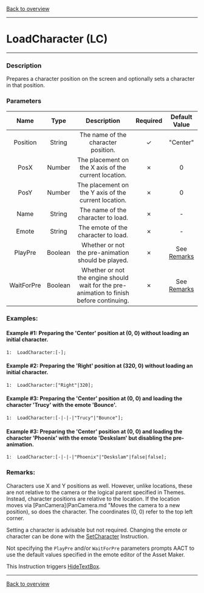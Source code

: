 [Back to overview](index.md)

---
# LoadCharacter (LC)
---
### Description
Prepares a character position on the screen and optionally sets a character in that position.

### Parameters

|Name|Type|Description|Required|Default Value|
|:---:|:---:|:---:|:---:|:---:|
|Position|String|The name of the character position.|✓|"Center"|
|PosX|Number|The placement on the X axis of the current location.|✗|0|
|PosY|Number|The placement on the Y axis of the current location.|✗|0|
|Name|String|The name of the character to load.|✗|-|
|Emote|String|The emote of the character to load.|✗|-|
|PlayPre|Boolean|Whether or not the pre-animation should be played.|✗|See [Remarks](#remarks)|
|WaitForPre|Boolean|Whether or not the engine should wait for the pre-animation to finish before continuing.|✗|See [Remarks](#remarks)|

### Examples:
#### Example #1: Preparing the 'Center' position at (0, 0) without loading an initial character.
```
1:  LoadCharacter:[-];
```

#### Example #2: Preparing the 'Right' position at (320, 0) without loading an initial character.
```
1:  LoadCharacter:["Right"|320];
```

#### Example #3: Preparing the 'Center' position at (0, 0) and loading the character 'Trucy' with the emote 'Bounce'.
```
1:  LoadCharacter:[-|-|-|"Trucy"|"Bounce"];
```

#### Example #3: Preparing the 'Center' position at (0, 0) and loading the character 'Phoenix' with the emote 'Deskslam' but disabling the pre-animation.
```
1:  LoadCharacter:[-|-|-|"Phoenix"|"Deskslam"|false|false];
```

### Remarks:
Characters use X and Y positions as well. However, unlike locations, these are not relative to the camera or the logical parent specified in Themes. Instead, character positions are relative to the location. If the location moves via [PanCamera](PanCamera.md "Moves the camera to a new position), so does the character. The coordinates (0, 0) refer to the top left corner.

Setting a character is advisable but not required. Changing the emote or character can be done with the [SetCharacter](SetCharacter.md) Instruction.

Not specifying the `PlayPre` and/or `WaitForPre` parameters prompts AACT to use the default values specified in the emote editor of the Asset Maker.

This Instruction triggers [HideTextBox](HideTextBox.md).

---
[Back to overview](index.md)
